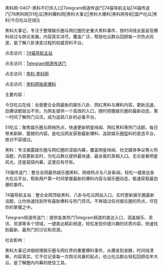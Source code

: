 #
黑料网-0407-黑料不打烊入口|Telegram频道传送门|74猫导航主站|74猫传送门|78黑料网|51吃瓜|黑料曝料网|黑料大事记|黑料大爆料|黑料网导航|国产吃瓜|黑料|今日吃瓜在线|lj

黑料大事记，专注于整理娱乐圈与网红圈历史重大黑料事件，按时间线全面呈现爆料经过与舆论发展。内容真实详尽，覆盖广泛，帮助吃瓜群众回顾每一次热点风波，是了解八卦演变过程的权威资料平台。


点击访问：<a href="https://74mao.com/">74猫导航主站</a>

点击访问：<a href="https://74mao.com/">Telegram频道传送门</a>

点击访问：<a href="https://jha.pages.dev/">黑料·黑料网</a>

点击访问：<a href="https://gdas.pages.dev/">黑料网独家爆料</a>


主要内容：

今日吃瓜在线：全面整合全网最新的娱乐八卦、网红黑料与爆料内容，更新迅速，劲爆话题层出不穷。为网友提供一个高效的入口，随时把握娱乐圈的最新动态，第一时间了解热门瓜讯，成为追踪八卦的必备平台。

51吃瓜：聚焦娱乐圈与网络热点，快速更新明星绯闻、网红黑料等热门话题，每日带来新鲜、震撼的内容。是吃瓜网友获取最新爆料、追踪娱乐圈猛料的首选平台，绝对不容错过。

黑料：专注揭露娱乐圈与网红圈的深层内幕，覆盖明星绯闻、社交媒体争议等火热话题，内容更新及时，为吃瓜群众提供最快速、最全面的真相入口。无论是看明星风光，还是窥探内幕，这里应有尽有。

74猫传送门：整合全网最热娱乐圈黑料、网络热点与八卦新闻，轻松一键直达各大吃瓜平台，帮助用户第一时间掌握最新的爆料内容与娱乐圈动态，极速获取最劲爆的事件。

74猫导航主站：整合全网顶级黑料、八卦与吃瓜网站入口，实时更新娱乐圈最新话题，让你快速找到所有最新爆料与热门资讯。不再错过任何娱乐圈的热点，尽在你的掌握之中。

Telegram频道传送门：提供各类热门Telegram频道的直达入口，涵盖娱乐、资讯、资源等多个领域，一键直达精彩频道，轻松发现你感兴趣的优质内容，快速找到最新、最热门的讨论和资源。

社会影响：

黑料大事记详细梳理娱乐圈与网红界的重要爆料事件，从爆发到发酵，时间线清晰，内容真实。它不仅记录每一次舆论风暴的起点，也让吃瓜群众轻松回顾往年大瓜，是了解圈内内幕的绝佳工具。

<span style="display:none;">[Canonical link](）</span>
